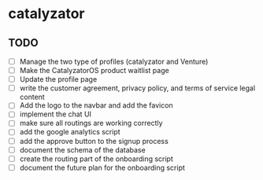 # catalyzator

## TODO
- [ ] Manage the two type of profiles (catalyzator and Venture)
- [ ] Make the CatalyzatorOS product waitlist page
- [ ] Update the profile page
- [ ] write the customer agreement, privacy policy, and terms of service legal content
- [ ] Add the logo to the navbar and add the favicon
- [ ] implement the chat UI
- [ ] make sure all routings are working correctly
- [ ] add the google analytics script
- [ ] add the approve button to the signup process
- [ ] document the schema of the database
- [ ] create the routing part of the onboarding script
- [ ] document the future plan for the onboarding script